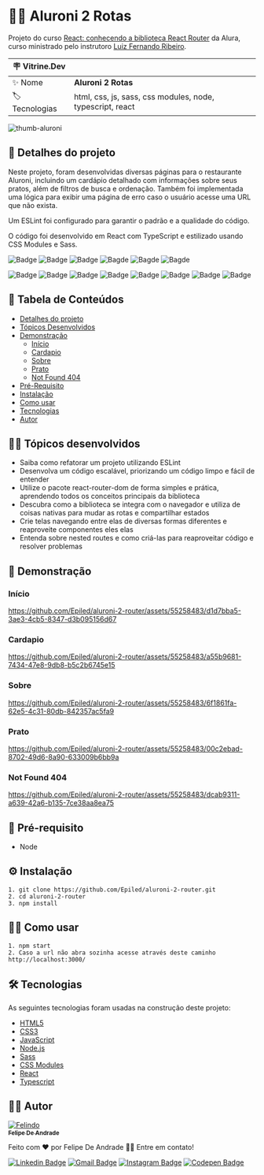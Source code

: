 # 🍕🍷 Aluroni 2 Rotas

Projeto do curso <a href="https://cursos.alura.com.br/course/react-biblioteca-react-router">React: conhecendo a biblioteca React Router</a> da Alura, curso ministrado pelo instrutoro <a href="https://www.linkedin.com/in/lfrprazeres/">Luiz Fernando Ribeiro</a>.

| :placard: Vitrine.Dev |     |
| -------------  | --- |
| :sparkles: Nome        | **Aluroni 2 Rotas**
| :label: Tecnologias | html, css, js, sass, css modules, node, typescript, react

<!-- Inserir imagem com a #vitrinedev ao final do link -->
![thumb-aluroni](https://github.com/Epiled/aluroni/assets/55258483/e0df6833-3ec3-425a-892a-55b597242b34#vitrinedev)

<h2 id="detalhes-do-projeto"> 📃 Detalhes do projeto </h2>

Neste projeto, foram desenvolvidas diversas páginas para o restaurante Aluroni, incluindo um cardápio detalhado com informações sobre seus pratos, além de filtros de busca e ordenação. Também foi implementada uma lógica para exibir uma página de erro caso o usuário acesse uma URL que não exista.

Um ESLint foi configurado para garantir o padrão e a qualidade do código.

O código foi desenvolvido em React com TypeScript e estilizado usando CSS Modules e Sass.

![Badge](https://img.shields.io/github/last-commit/Epiled/aluroni-2-router?style=for-the-badge)
![Badge](https://img.shields.io/github/languages/code-size/Epiled/aluroni-2-router?style=for-the-badge)
![Badge](https://img.shields.io/github/languages/count/Epiled/aluroni-2-router?style=for-the-badge)
![Bagde](https://img.shields.io/badge/repo%20status-Beta-cyan?style=for-the-badge)
![Bagde](https://img.shields.io/github/v/release/Epiled/aluroni-2-router?style=for-the-badge)
![Bagde](https://img.shields.io/github/license/Epiled/aluroni-2-router?style=for-the-badge)

![Badge](https://img.shields.io/badge/-HTML5-E34F26?style=for-the-badge&logo=html5&logoColor=white)
![Badge](https://img.shields.io/badge/-CSS3-1572B6?style=for-the-badge&logo=css3&logoColor=white)
![Badge](https://img.shields.io/badge/-JS-F7DF1E?style=for-the-badge&logo=javascript&logoColor=black)
![Badge](https://img.shields.io/badge/-Node.js-339933?style=for-the-badge&logo=node.js&logoColor=white)
![Badge](https://img.shields.io/badge/-Sass-CC6699?style=for-the-badge&logo=sass&logoColor=white)
![Badge](https://img.shields.io/badge/-CSS%20Modules-000000?style=for-the-badge&logo=cssmodules&logoColor=white)
![Badge](https://img.shields.io/badge/-Typescript-3178C6?style=for-the-badge&logo=json&logoColor=white)
![Badge](https://img.shields.io/badge/-React-61DAFB?style=for-the-badge&logo=react&logoColor=black)

<h2> 📑 Tabela de Conteúdos </h2>

<!--ts-->
   * [Detalhes do projeto](#detalhes-do-projeto)
   * [Tópicos Desenvolvidos](#topicos-curso)
   * [Demonstração](#demonstracao)
     - [Início](#inicio)
     - [Cardapio](#cardapio)
     - [Sobre](#sobre)
     - [Prato](#prato)
     - [Not Found 404](#notFound404)
   * [Pré-Requisito](#pre-requisito)
   * [Instalação](#instalacao)
   * [Como usar](#como-usar)
   * [Tecnologias](#tecnologias)
   * [Autor](#autor)
<!--te-->

<h2 id="topicos-curso"> 👩‍🏫 Tópicos desenvolvidos</h2>

<!--ts-->
* Saiba como refatorar um projeto utilizando ESLint
* Desenvolva um código escalável, priorizando um código limpo e fácil de entender
* Utilize o pacote react-router-dom de forma simples e prática, aprendendo todos os conceitos principais da biblioteca
* Descubra como a biblioteca se integra com o navegador e utiliza de coisas nativas para mudar as rotas e compartilhar estados
* Crie telas navegando entre elas de diversas formas diferentes e reaproveite componentes eles elas
* Entenda sobre nested routes e como criá-las para reaproveitar código e resolver problemas
<!--te-->

<h2 id="demonstracao"> 👀 Demonstração </h2>

<h3 id="inicio"> Início </h3>

https://github.com/Epiled/aluroni-2-router/assets/55258483/d1d7bba5-3ae3-4cb5-8347-d3b095156d67



<h3 id="cardapio"> Cardapio </h3>

https://github.com/Epiled/aluroni-2-router/assets/55258483/a55b9681-7434-47e8-9db8-b5c2b6745e15



<h3 id="sobre"> Sobre </h3>

https://github.com/Epiled/aluroni-2-router/assets/55258483/6f1861fa-62e5-4c31-80db-842357ac5fa9



<h3 id="prato"> Prato </h3>

https://github.com/Epiled/aluroni-2-router/assets/55258483/00c2ebad-8702-49d6-8a90-633009b6bb9a



<h3 id="notFound404"> Not Found 404 </h3>

https://github.com/Epiled/aluroni-2-router/assets/55258483/dcab9311-a639-42a6-b135-7ce38aa8ea75



<h2 id="pre-requisito"> 🚨 Pré-requisito </h2>
<ul>
  <li>Node</li>
</ul>

<h2 id="instalacao"> ⚙ Instalação </h2>

```
1. git clone https://github.com/Epiled/aluroni-2-router.git
2. cd aluroni-2-router
3. npm install
```

<h2 id="como-usar"> 👩‍🏫 Como usar </h2>

```
1. npm start
2. Caso a url não abra sozinha acesse através deste caminho http://localhost:3000/
```

<h2 id="tecnologias"> 🛠 Tecnologias </h2>

As seguintes tecnologias foram usadas na construção deste projeto:

<ul>
  <li><a href="https://www.w3schools.com/html/default.asp" target="_blank">HTML5</a></li>
  <li><a href="https://www.w3schools.com/css/default.asp" target="_blank">CSS3</a></li>
  <li><a href="https://www.w3schools.com/js/default.asp" target="_blank">JavaScript</a></li>
  <li><a href="https://nodejs.org/en" target="_blank">Node.js</a></li>
  <li><a href="https://sass-lang.com/" target="_blank">Sass</a></li>
  <li><a href="https://www.npmjs.com/package/typescript-plugin-css-modules" target="_blank">CSS Modules</a></li>
  <li><a href="https://react.dev/" target="_blank">React</a></li>
  <li><a href="https://www.typescriptlang.org/" target="_blank">Typescript</a></li>
</ul>

<h2 id="autor"> 👨‍💻 Autor </h2>

<a href="https://github.com/Epiled">

![Felindo](https://user-images.githubusercontent.com/55258483/178338085-2cea8bf2-6d0c-409a-9d0e-23359b7d303e.png)
 <br />
 <sub><b>Felipe De Andrade</b></sub></a>

Feito com ❤️ por Felipe De Andrade 👋🏽 Entre em contato!

[![Linkedin Badge](https://img.shields.io/badge/-Felipe-blue?style=flat-square&logo=Linkedin&logoColor=white&link=https://www.linkedin.com/in/fademendonca/)](https://www.linkedin.com/in/fademendonca/)
[![Gmail Badge](https://img.shields.io/badge/-felipe.deam98@gmail.com-c14438?style=flat-square&logo=Gmail&logoColor=white&link=mailto:felipe.deam98@gmail.com)](mailto:felipe.deam98@gmail.com)
[![Instagram Badge](https://img.shields.io/badge/-Instagram-e4405f?style=flat-square&logo=Instagram&logoColor=white&link=https://www.instagram.com/felipe.deam/)](https://www.instagram.com/felipe.deam/)
[![Codepen Badge](https://img.shields.io/badge/-Codepen-000000?style=flat-square&logo=Codepen&logoColor=white&link=https://codepen.io/epiled)](https://codepen.io/epiled)

